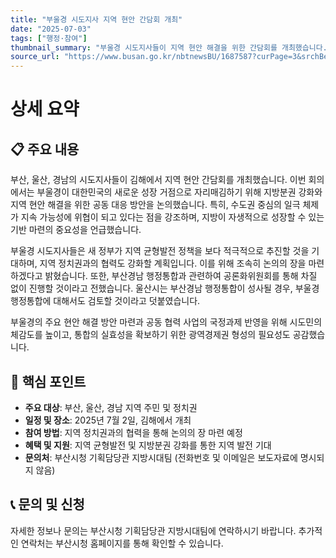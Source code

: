 ```yaml
---
title: "부울경 시도지사 지역 현안 간담회 개최"
date: "2025-07-03"
tags: ["행정·참여"]
thumbnail_summary: "부울경 시도지사들이 지역 현안 해결을 위한 간담회를 개최했습니다."
source_url: "https://www.busan.go.kr/nbtnewsBU/1687587?curPage=3&srchBeginDt=&srchEndDt=&srchKey=&srchText="
---
```


# 상세 요약

## 📋 주요 내용
부산, 울산, 경남의 시도지사들이 김해에서 지역 현안 간담회를 개최했습니다. 이번 회의에서는 부울경이 대한민국의 새로운 성장 거점으로 자리매김하기 위해 지방분권 강화와 지역 현안 해결을 위한 공동 대응 방안을 논의했습니다. 특히, 수도권 중심의 일극 체제가 지속 가능성에 위협이 되고 있다는 점을 강조하며, 지방이 자생적으로 성장할 수 있는 기반 마련의 중요성을 언급했습니다.

부울경 시도지사들은 새 정부가 지역 균형발전 정책을 보다 적극적으로 추진할 것을 기대하며, 지역 정치권과의 협력도 강화할 계획입니다. 이를 위해 조속히 논의의 장을 마련하겠다고 밝혔습니다. 또한, 부산경남 행정통합과 관련하여 공론화위원회를 통해 차질 없이 진행할 것이라고 전했습니다. 울산시는 부산경남 행정통합이 성사될 경우, 부울경 행정통합에 대해서도 검토할 것이라고 덧붙였습니다.

부울경의 주요 현안 해결 방안 마련과 공동 협력 사업의 국정과제 반영을 위해 시도민의 체감도를 높이고, 통합의 실효성을 확보하기 위한 광역경제권 형성의 필요성도 공감했습니다.

## 🎯 핵심 포인트
- **주요 대상**: 부산, 울산, 경남 지역 주민 및 정치권
- **일정 및 장소**: 2025년 7월 2일, 김해에서 개최
- **참여 방법**: 지역 정치권과의 협력을 통해 논의의 장 마련 예정
- **혜택 및 지원**: 지역 균형발전 및 지방분권 강화를 통한 지역 발전 기대
- **문의처**: 부산시청 기획담당관 지방시대팀 (전화번호 및 이메일은 보도자료에 명시되지 않음)

## 📞 문의 및 신청
자세한 정보나 문의는 부산시청 기획담당관 지방시대팀에 연락하시기 바랍니다. 추가적인 연락처는 부산시청 홈페이지를 통해 확인할 수 있습니다.